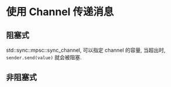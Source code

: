 # 使用 Channel 传递消息

## 阻塞式

std::sync::mpsc::sync_channel, 可以指定 channel 的容量, 当超出时, `sender.send(value)` 就会被阻塞.

## 非阻塞式

